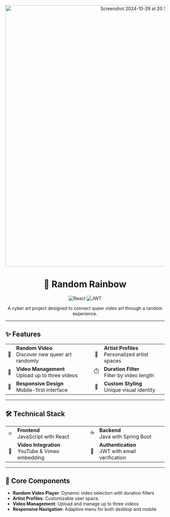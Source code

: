 

<div align="center">


<img width="823" alt="Screenshot 2024-10-29 at 20 57 09" src="https://github.com/user-attachments/assets/1b3aec01-a339-4dec-827e-7eed83c08d1a">
  <h1>🌈 Random Rainbow</h1>
  
  <p>
    <img src="https://img.shields.io/badge/React-18-blue?style=for-the-badge&logo=react" alt="React">
    <img src="https://img.shields.io/badge/JWT-Authentication-purple?style=for-the-badge&logo=jsonwebtokens" alt="JWT">
  </p>
  
  <p>A cyber art project designed to connect queer video art through a random experience.</p>
</div>

---

## ✨ Features

<div align="center">
  <table>
    <tr>
      <td align="center">🎲</td>
      <td><strong>Random Video</strong><br/>Discover new queer art randomly</td>
      <td align="center">👤</td>
      <td><strong>Artist Profiles</strong><br/>Personalized artist spaces</td>
    </tr>
    <tr>
      <td align="center">🎥</td>
      <td><strong>Video Management</strong><br/>Upload up to three videos</td>
      <td align="center">⏱️</td>
      <td><strong>Duration Filter</strong><br/>Filter by video length</td>
    </tr>
    <tr>
      <td align="center">📱</td>
      <td><strong>Responsive Design</strong><br/>Mobile-first interface</td>
      <td align="center">🎨</td>
      <td><strong>Custom Styling</strong><br/>Unique visual identity</td>
    </tr>
  </table>
</div>

---

## 🛠️ Technical Stack

<div align="center">
  <table>
    <tr>
      <td align="center">⚛️</td>
      <td><strong>Frontend</strong><br/>JavaScript with React</td>
      <td align="center">☕</td>
      <td><strong>Backend</strong><br/>Java with Spring Boot</td>
    </tr>
    <tr>
      <td align="center">🎥</td>
      <td><strong>Video Integration</strong><br/>YouTube & Vimeo embedding</td>
      <td align="center">🔐</td>
      <td><strong>Authentication</strong><br/>JWT with email verification</td>
    </tr>
  </table>
</div>

---

## 🎯 Core Components

- **Random Video Player**: Dynamic video selection with duration filters
- **Artist Profiles**: Customizable user space.
- **Video Management**: Upload and manage up to three videos
- **Responsive Navigation**: Adaptive menu for both desktop and mobile
